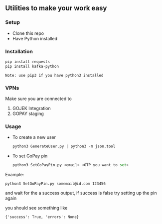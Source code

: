 
  
## Utilities to make your work easy    
 ### Setup
 - Clone this repo    
 - Have Python installed
     
### Installation 
```python 
pip install requests
pip install kafka-python
```    

`Note: use pip3 if you have python3 installed`    
 
### VPNs  
  
Make sure you are connected to 

 1. GOJEK Integration
 2. GOPAY staging 
  
### Usage    
 - To create a new user    
   ```python    
   python3 GenerateUser.py | python3 -m json.tool    
   ```    
 - To set GoPay pin    
   ```python    
   python3 SetGoPayPin.py <email> <OTP you want to set>    
   ```    
       
 Example:     
 ```  
 python3 SetGoPayPin.py somemail@id.com 123456
 ```  
  and wait for the a success output, if success is false try setting up the pin again    
       
  you should see something like    
  ```
  {'success': True, 'errors': None}
```